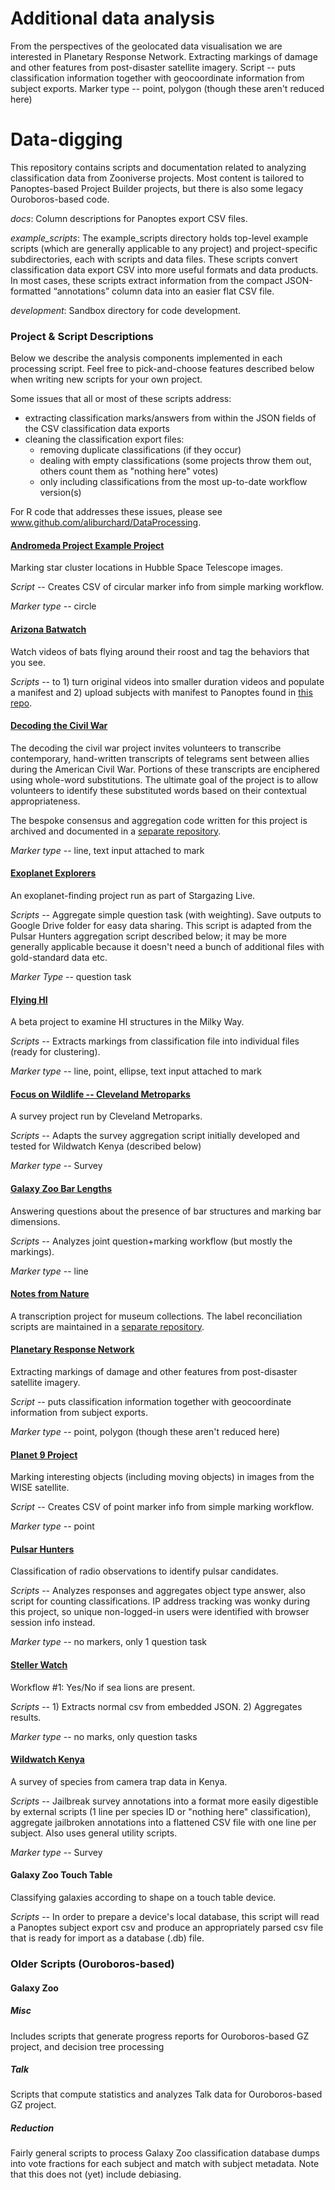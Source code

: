 
# Additional data analysis 
From the perspectives of the geolocated data visualisation we are interested in Planetary Response Network.
Extracting markings of damage and other features from post-disaster satellite imagery.
Script -- puts classification information together with geocoordinate information from subject exports.
Marker type -- point, polygon (though these aren't reduced here)


# Data-digging
This repository contains scripts and documentation related to analyzing classification data from Zooniverse projects.  Most content is tailored to Panoptes-based Project Builder projects, but there is also some legacy Ouroboros-based code.

*docs*: Column descriptions for Panoptes export CSV files.

*example_scripts*: The example_scripts directory holds top-level example scripts (which are generally applicable to any project) and project-specific subdirectories, each with scripts and data files.  These scripts convert classification data export CSV into more useful formats and data products.  In most cases, these scripts extract information from the compact JSON-formatted “annotations” column data into an easier flat CSV file.

*development*: Sandbox directory for code development.

### Project & Script Descriptions
Below we describe the analysis components implemented in each processing script.  Feel free to pick-and-choose features described below when writing new scripts for your own project.

Some issues that all or most of these scripts address:
 - extracting classification marks/answers from within the JSON fields of the CSV classification data exports
 - cleaning the classification export files:
   - removing duplicate classifications (if they occur)
   - dealing with empty classifications (some projects throw them out, others count them as "nothing here" votes)
   - only including classifications from the most up-to-date workflow version(s)

 For R code that addresses these issues, please see www.github.com/aliburchard/DataProcessing.

#### [Andromeda Project Example Project](https://www.zooniverse.org/projects/lcjohnso/ap-aas229-test)
Marking star cluster locations in Hubble Space Telescope images.

*Script* -- Creates CSV of circular marker info from simple marking workflow.

*Marker type* -- circle

#### [Arizona Batwatch](https://www.zooniverse.org/projects/zooniverse/arizona-batwatch)
Watch videos of bats flying around their roost and tag the behaviors that you see.

*Scripts* -- to 1) turn original videos into smaller duration videos and populate a manifest and 2) upload subjects with manifest to Panoptes found in  [this repo](https://github.com/zooniverse/ArizonaBatWatch).

#### [Decoding the Civil War](https://www.zooniverse.org/projects/zooniverse/decoding-the-civil-war)
The decoding the civil war project invites volunteers to transcribe contemporary, hand-written transcripts of telegrams sent between allies during the American Civil War. Portions of these transcripts are enciphered using whole-word substitutions. The ultimate goal of the project is to allow volunteers to identify these substituted words based on their contextual appropriateness.

The bespoke consensus and aggregation code written for this project is archived and documented in a [separate repository](https://github.com/hughdickinson/DCWConsensus).

*Marker type* -- line, text input attached to mark

#### [Exoplanet Explorers](https://www.zooniverse.org/projects/ianc2/exoplanet-explorers)
An exoplanet-finding project run as part of Stargazing Live.

*Scripts* -- Aggregate simple question task (with weighting). Save outputs to Google Drive folder for easy data sharing. This script is adapted from the Pulsar Hunters aggregation script described below; it may be more generally applicable because it doesn't need a bunch of additional files with gold-standard data etc.

*Marker Type* -- question task

#### [Flying HI](https://www.zooniverse.org/projects/vrooje/flying-hi)
A beta project to examine HI structures in the Milky Way.

*Scripts* -- Extracts markings from classification file into individual files (ready for clustering).

*Marker type* -- line, point, ellipse, text input attached to mark

#### [Focus on Wildlife -- Cleveland Metroparks](https://www.zooniverse.org/projects/pat-lorch/focus-on-wildlife-cleveland-metroparks)
A survey project run by Cleveland Metroparks.

*Scripts* -- Adapts the survey aggregation script initially developed and tested for Wildwatch Kenya (described below)

*Marker type* -- Survey

#### [Galaxy Zoo Bar Lengths](https://www.zooniverse.org/projects/vrooje/galaxy-zoo-bar-lengths/)
Answering questions about the presence of bar structures and marking bar dimensions.

*Scripts* -- Analyzes joint question+marking workflow (but mostly the markings).

*Marker type* -- line

#### [Notes from Nature](https://www.notesfromnature.org)
A transcription project for museum collections. The label reconciliation scripts are maintained in a [separate repository](https://github.com/juliema/label_reconciliations).

#### [Planetary Response Network](https://www.zooniverse.org/projects/vrooje/planetary-response-network-and-rescue-global-ecuador-earthquake-2016)
Extracting markings of damage and other features from post-disaster satellite imagery.

*Script* -- puts classification information together with geocoordinate information from subject exports.

*Marker type* -- point, polygon (though these aren't reduced here)

#### [Planet 9 Project](https://www.zooniverse.org/projects/marckuchner/backyard-worlds-planet-9)
Marking interesting objects (including moving objects) in images from the WISE satellite.

*Script* -- Creates CSV of point marker info from simple marking workflow.

*Marker type* -- point

#### [Pulsar Hunters](https://www.zooniverse.org/projects/zooniverse/pulsar-hunters)
Classification of radio observations to identify pulsar candidates.

*Scripts* -- Analyzes responses and aggregates object type answer, also script for counting classifications. IP address tracking was wonky during this project, so unique non-logged-in users were identified with browser session info instead.

*Marker type* -- no markers, only 1 question task

#### [Steller Watch](https://www.zooniverse.org/projects/sweenkl/steller-watch)
Workflow #1: Yes/No if sea lions are present.

*Scripts* -- 1) Extracts normal csv from embedded JSON. 2) Aggregates results.

*Marker type* -- no marks, only question tasks

#### [Wildwatch Kenya](https://www.zooniverse.org/projects/sandiegozooglobal/wildwatch-kenya)
A survey of species from camera trap data in Kenya.

*Scripts* -- Jailbreak survey annotations into a format more easily digestible by external scripts (1 line per species ID or "nothing here" classification), aggregate jailbroken annotations into a flattened CSV file with one line per subject. Also uses general utility scripts.

*Marker type* -- Survey

#### Galaxy Zoo Touch Table
Classifying galaxies according to shape on a touch table device.

*Scripts* -- In order to prepare a device's local database, this script will read a Panoptes subject export csv and produce an appropriately parsed csv file that is ready for import as a database (.db) file.

### Older Scripts (Ouroboros-based)

#### Galaxy Zoo

##### Misc
Includes scripts that generate progress reports for Ouroboros-based GZ project, and decision tree processing

##### Talk
Scripts that compute statistics and analyzes Talk data for Ouroboros-based GZ project.

##### Reduction
Fairly general scripts to process Galaxy Zoo classification database dumps into
vote fractions for each subject and match with subject metadata.  Note that
this does not (yet) include debiasing.
